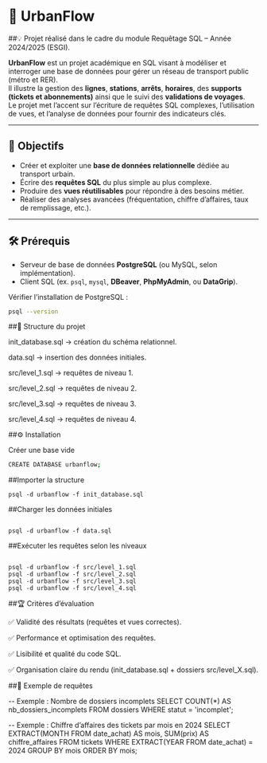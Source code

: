 # 🌆 UrbanFlow

##💡 Projet réalisé dans le cadre du module Requêtage SQL – Année 2024/2025 (ESGI).

**UrbanFlow** est un projet académique en SQL visant à modéliser et interroger une base de données pour gérer un réseau de transport public (métro et RER).  
Il illustre la gestion des **lignes**, **stations**, **arrêts**, **horaires**, des **supports (tickets et abonnements)** ainsi que le suivi des **validations de voyages**.  
Le projet met l’accent sur l’écriture de requêtes SQL complexes, l’utilisation de vues, et l’analyse de données pour fournir des indicateurs clés.

---

## 🚀 Objectifs

- Créer et exploiter une **base de données relationnelle** dédiée au transport urbain.  
- Écrire des **requêtes SQL** du plus simple au plus complexe.  
- Produire des **vues réutilisables** pour répondre à des besoins métier.  
- Réaliser des analyses avancées (fréquentation, chiffre d’affaires, taux de remplissage, etc.).  

---

## 🛠️ Prérequis

- Serveur de base de données **PostgreSQL** (ou MySQL, selon implémentation).  
- Client SQL (ex. `psql`, `mysql`, **DBeaver**, **PhpMyAdmin**, ou **DataGrip**).  

Vérifier l’installation de PostgreSQL :
```bash
psql --version
```

##📂 Structure du projet

init_database.sql → création du schéma relationnel.

data.sql → insertion des données initiales.

src/level_1.sql → requêtes de niveau 1.

src/level_2.sql → requêtes de niveau 2.

src/level_3.sql → requêtes de niveau 3.

src/level_4.sql → requêtes de niveau 4.


##⚙️ Installation

Créer une base vide
```bash
CREATE DATABASE urbanflow;
```

##Importer la structure
```
psql -d urbanflow -f init_database.sql
```

##Charger les données initiales
```

psql -d urbanflow -f data.sql
```

##Exécuter les requêtes selon les niveaux
```

psql -d urbanflow -f src/level_1.sql
psql -d urbanflow -f src/level_2.sql
psql -d urbanflow -f src/level_3.sql
psql -d urbanflow -f src/level_4.sql
```

##🏆 Critères d’évaluation

✅ Validité des résultats (requêtes et vues correctes).

✅ Performance et optimisation des requêtes.

✅ Lisibilité et qualité du code SQL.

✅ Organisation claire du rendu (init_database.sql + dossiers src/level_X.sql).

##📌 Exemple de requêtes

-- Exemple : Nombre de dossiers incomplets
SELECT COUNT(*) AS nb_dossiers_incomplets
FROM dossiers
WHERE statut = 'incomplet';

-- Exemple : Chiffre d’affaires des tickets par mois en 2024
SELECT EXTRACT(MONTH FROM date_achat) AS mois,
       SUM(prix) AS chiffre_affaires
FROM tickets
WHERE EXTRACT(YEAR FROM date_achat) = 2024
GROUP BY mois
ORDER BY mois;
